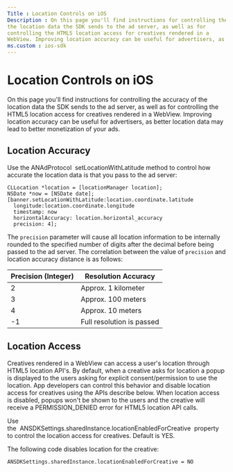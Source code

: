 ```yaml
---
Title : Location Controls on iOS
Description : On this page you'll find instructions for controlling the accuracy of
the location data the SDK sends to the ad server, as well as for
controlling the HTML5 location access for creatives rendered in a
WebView. Improving location accuracy can be useful for advertisers, as
ms.custom : ios-sdk
---
```



# Location Controls on iOS



On this page you'll find instructions for controlling the accuracy of
the location data the SDK sends to the ad server, as well as for
controlling the HTML5 location access for creatives rendered in a
WebView. Improving location accuracy can be useful for advertisers, as
better location data may lead to better monetization of your ads.



##  Location Accuracy

Use the ANAdProtocol  setLocationWithLatitude method to control how
accurate the location data is that you pass to the ad server:

``` pre
CLLocation *location = [locationManager location];
NSDate *now = [NSDate date];
[banner.setLocationWithLatitude:location.coordinate.latitude
  longitude:location.coordinate.longitude
  timestamp: now
  horizontalAccuracy: location.horizontal_accuracy
  precision: 4];
```

The `precision` parameter will cause all location information to be
internally rounded to the specified number of digits after the decimal
before being passed to the ad server. The correlation between the value
of `precision` and location accuracy distance is as follows:

<table class="table">
<thead class="thead">
<tr class="header row">
<th id="ID-00002f42__entry__1" class="entry">Precision (Integer)</th>
<th id="ID-00002f42__entry__2" class="entry">Resolution Accuracy</th>
</tr>
</thead>
<tbody class="tbody">
<tr class="odd row">
<td class="entry" headers="ID-00002f42__entry__1">2</td>
<td class="entry" headers="ID-00002f42__entry__2">Approx. 1
kilometer</td>
</tr>
<tr class="even row">
<td class="entry" headers="ID-00002f42__entry__1">3</td>
<td class="entry" headers="ID-00002f42__entry__2">Approx. 100
meters</td>
</tr>
<tr class="odd row">
<td class="entry" headers="ID-00002f42__entry__1">4</td>
<td class="entry" headers="ID-00002f42__entry__2">Approx. 10 meters</td>
</tr>
<tr class="even row">
<td class="entry" headers="ID-00002f42__entry__1">-1</td>
<td class="entry" headers="ID-00002f42__entry__2">Full resolution is
passed</td>
</tr>
</tbody>
</table>





## Location Access

Creatives rendered in a WebView can access a user's location through
HTML5 location API's. By default, when a creative asks for location a
popup is displayed to the users asking for explicit consent/permission
to use the location. App developers can control this behavior and
disable location access for creatives using the APIs describe below.
When location access is disabled, popups won't be shown to the users and
the creative will receive a PERMISSION_DENIED error for HTML5 location
API calls.

Use
the  ANSDKSettings.sharedInstance.locationEnabledForCreative  property
to control the location access for creatives. Default is YES.

The following code disables location for the creative:

``` pre
ANSDKSettings.sharedInstance.locationEnabledForCreative = NO
```






